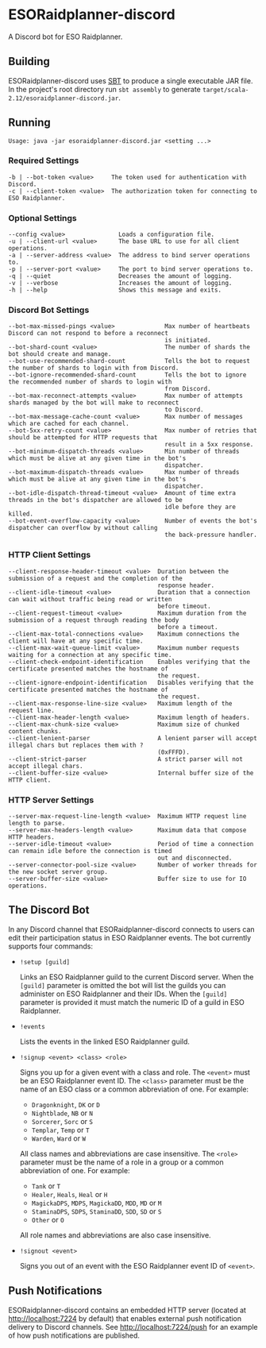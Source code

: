 # ESORaidplanner-discord

A Discord bot for ESO Raidplanner.

## Building

ESORaidplanner-discord uses [SBT](https://www.scala-sbt.org/) to produce a single executable JAR file. In the project's
root directory run `sbt assembly` to generate `target/scala-2.12/esoraidplanner-discord.jar`.

## Running

```
Usage: java -jar esoraidplanner-discord.jar <setting ...>
```

### Required Settings

```
-b | --bot-token <value>     The token used for authentication with Discord.
-c | --client-token <value>  The authorization token for connecting to ESO Raidplanner.
```

### Optional Settings

```
--config <value>               Loads a configuration file.
-u | --client-url <value>      The base URL to use for all client operations.
-a | --server-address <value>  The address to bind server operations to.
-p | --server-port <value>     The port to bind server operations to.
-q | --quiet                   Decreases the amount of logging.
-v | --verbose                 Increases the amount of logging.
-h | --help                    Shows this message and exits.
```

### Discord Bot Settings

```
--bot-max-missed-pings <value>              Max number of heartbeats Discord can not respond to before a reconnect
                                            is initiated.
--bot-shard-count <value>                   The number of shards the bot should create and manage.
--bot-use-recommended-shard-count           Tells the bot to request the number of shards to login with from Discord.
--bot-ignore-recommended-shard-count        Tells the bot to ignore the recommended number of shards to login with
                                            from Discord.
--bot-max-reconnect-attempts <value>        Max number of attempts shards managed by the bot will make to reconnect
                                            to Discord.
--bot-max-message-cache-count <value>       Max number of messages which are cached for each channel.
--bot-5xx-retry-count <value>               Max number of retries that should be attempted for HTTP requests that
                                            result in a 5xx response.
--bot-minimum-dispatch-threads <value>      Min number of threads which must be alive at any given time in the bot's
                                            dispatcher.
--bot-maximum-dispatch-threads <value>      Max number of threads which must be alive at any given time in the bot's
                                            dispatcher.
--bot-idle-dispatch-thread-timeout <value>  Amount of time extra threads in the bot's dispatcher are allowed to be
                                            idle before they are killed.
--bot-event-overflow-capacity <value>       Number of events the bot's dispatcher can overflow by without calling
                                            the back-pressure handler.
```

### HTTP Client Settings

```
--client-response-header-timeout <value>  Duration between the submission of a request and the completion of the
                                          response header.
--client-idle-timeout <value>             Duration that a connection can wait without traffic being read or written
                                          before timeout.
--client-request-timeout <value>          Maximum duration from the submission of a request through reading the body
                                          before a timeout.
--client-max-total-connections <value>    Maximum connections the client will have at any specific time.
--client-max-wait-queue-limit <value>     Maximum number requests waiting for a connection at any specific time.
--client-check-endpoint-identification    Enables verifying that the certificate presented matches the hostname of
                                          the request.
--client-ignore-endpoint-identification   Disables verifying that the certificate presented matches the hostname of
                                          the request.
--client-max-response-line-size <value>   Maximum length of the request line.
--client-max-header-length <value>        Maximum length of headers.
--client-max-chunk-size <value>           Maximum size of chunked content chunks.
--client-lenient-parser                   A lenient parser will accept illegal chars but replaces them with ?
                                          (0xFFFD).
--client-strict-parser                    A strict parser will not accept illegal chars.
--client-buffer-size <value>              Internal buffer size of the HTTP client.
```

### HTTP Server Settings

```
--server-max-request-line-length <value>  Maximum HTTP request line length to parse.
--server-max-headers-length <value>       Maximum data that compose HTTP headers.
--server-idle-timeout <value>             Period of time a connection can remain idle before the connection is timed
                                          out and disconnected.
--server-connector-pool-size <value>      Number of worker threads for the new socket server group.
--server-buffer-size <value>              Buffer size to use for IO operations.
```

## The Discord Bot

In any Discord channel that ESORaidplanner-discord connects to users can edit their participation status in ESO
Raidplanner events. The bot currently supports four commands:

 - `!setup [guild]`
   
   Links an ESO Raidplanner guild to the current Discord server. When the `[guild]` parameter is omitted the bot will
   list the guilds you can administer on ESO Raidplanner and their IDs. When the `[guild]` parameter is provided it must
   match the numeric ID of a guild in ESO Raidplanner.

 - `!events`
  
   Lists the events in the linked ESO Raidplanner guild.

 - `!signup <event> <class> <role>`
  
   Signs you up for a given event with a class and role. The `<event>` must be an ESO Raidplanner event ID. The
   `<class>` parameter must be the name of an ESO class or a common abbreviation of one. For example:
   
     - `Dragonknight`, `DK` or `D`
     - `Nightblade`, `NB` or `N`
     - `Sorcerer`, `Sorc` or `S`
     - `Templar`, `Temp` or `T`
     - `Warden`, `Ward` or `W`
     
   All class names and abbreviations are case insensitive. The `<role>` parameter must be the name of a role in a group
   or a common abbreviation of one. For example:
   
     - `Tank` or `T`
     - `Healer`, `Heals`, `Heal` or `H`
     - `MagickaDPS`, `MDPS`, `MagickaDD`, `MDD`, `MD` or `M`
     - `StaminaDPS`, `SDPS`, `StaminaDD`, `SDD`, `SD` or `S`
     - `Other` or `O`
     
   All role names and abbreviations are also case insensitive.
     
 - `!signout <event>`
   
   Signs you out of an event with the ESO Raidplanner event ID of `<event>`.

## Push Notifications

ESORaidplanner-discord contains an embedded HTTP server (located at [http://localhost:7224](http://localhost:7224) by
default) that enables external push notification delivery to Discord channels. See
[http://localhost:7224/push](http://localhost:7224/push) for an example of how push notifications are published.

